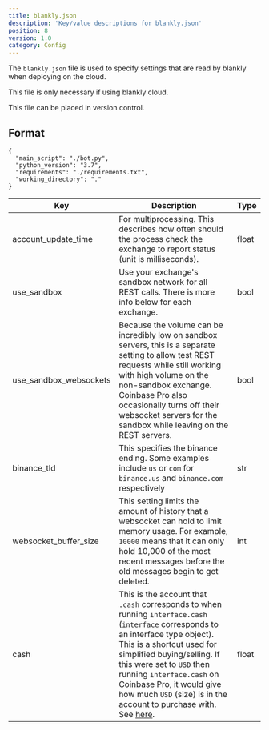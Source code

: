 ```yaml
---
title: blankly.json
description: 'Key/value descriptions for blankly.json'
position: 8
version: 1.0
category: Config
---
```


The `blankly.json` file is used to specify settings that are read by blankly when deploying on the cloud.

This file is only necessary if using blankly cloud.

This file can be placed in version control.

## Format

```json[blankly.json]
{
  "main_script": "./bot.py",
  "python_version": "3.7",
  "requirements": "./requirements.txt",
  "working_directory": "."
}
```

| Key                    | Description                                                  | Type  |
| ---------------------- | ------------------------------------------------------------ | ----- |
| account_update_time    | For multiprocessing. This describes how often should the process check the exchange to report status (unit is milliseconds). | float |
| use_sandbox            | Use your exchange's sandbox network for all REST calls. There is more info below for each exchange. | bool  |
| use_sandbox_websockets | Because the volume can be incredibly low on sandbox servers, this is a separate setting to allow test REST requests while still working with high volume on the non-sandbox exchange. Coinbase Pro also occasionally turns off their websocket servers for the sandbox while leaving on the REST servers. | bool  |
| binance_tld            | This specifies the binance ending. Some examples include `us` or `com` for `binance.us` and `binance.com` respectively | str   |
| websocket_buffer_size  | This setting limits the amount of history that a websocket can hold to limit memory usage. For example, `10000` means that it can only hold 10,000 of the most recent messages before the old messages begin to get deleted. | int   |
| cash                   | This is the account that `.cash` corresponds to when running `interface.cash` (`interface` corresponds to an interface type object). This is a shortcut used for simplified buying/selling. If this were set to `USD` then running `interface.cash` on Coinbase Pro, it would give how much `USD` (size) is in the account to purchase with. See [here](/core/exchange_interface#cash---dict). | float |